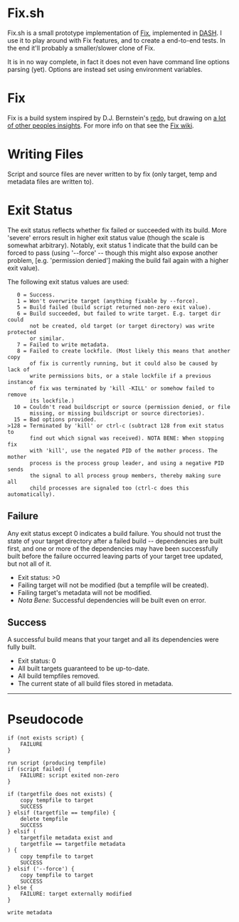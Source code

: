 Fix.sh
======
Fix.sh is a small prototype implementation of [Fix], implemented in [DASH]. I
use it to play around with Fix features, and to create a end-to-end tests. In
the end it'll probably a smaller/slower clone of Fix.

It is in no way complete, in fact it does not even have command line options
parsing (yet). Options are instead set using environment variables.


Fix
===
Fix is a build system inspired by D.J. Bernstein's [redo], but drawing on [a
lot of other peoples insights][inspiration]. For more info on that see the [Fix
wiki].

[Fix]: https://github.com/zrajm/fix
[DASH]: http://gondor.apana.org.au/~herbert/dash/ "Debian Almquist SHell"
[redo]: http://cr.yp.to/redo.html "D.J. Bernstein's redo"
[inspiration]: https://github.com/zrajm/fix/wiki/Inspiration-and-References
               "Inspiration and References"
[Fix wiki]: https://github.com/zrajm/fix/wiki "Fix Wiki (on GitHub)"


Writing Files
=============
Script and source files are never written to by fix (only target, temp and
metadata files are written to).


Exit Status
===========
The exit status reflects whether fix failed or succeeded with its build. More
'severe' errors result in higher exit status value (though the scale is
somewhat arbitrary). Notably, exit status 1 indicate that the build can be
forced to pass (using '--force' -- though this might also expose another
problem, [e.g. 'permission denied'] making the build fail again with a higher
exit value).

The following exit status values are used:

       0 = Success.
       1 = Won't overwrite target (anything fixable by --force).
       5 = Build failed (build script returned non-zero exit value).
       6 = Build succeeded, but failed to write target. E.g. target dir could
           not be created, old target (or target directory) was write protected
           or similar.
       7 = Failed to write metadata.
       8 = Failed to create lockfile. (Most likely this means that another copy
           of fix is currently running, but it could also be caused by lack of
           write permissions bits, or a stale lockfile if a previous instance
           of fix was terminated by 'kill -KILL' or somehow failed to remove
           its lockfile.)
      10 = Couldn't read buildscript or source (permission denied, or file
           missing, or missing buildscript or source directories).
      15 = Bad options provided.
    >128 = Terminated by 'kill' or ctrl-c (subtract 128 from exit status to
           find out which signal was received). NOTA BENE: When stopping fix
           with 'kill', use the negated PID of the mother process. The mother
           process is the process group leader, and using a negative PID sends
           the signal to all process group members, thereby making sure all
           child processes are signaled too (ctrl-c does this automatically).

Failure
-------
Any exit status except 0 indicates a build failure. You should not trust the
state of your target directory after a failed build -- dependencies are built
first, and one or more of the dependencies may have been successfully built
before the failure occurred leaving parts of your target tree updated, but not
all of it.

  * Exit status: >0
  * Failing target will not be modified (but a tempfile will be created).
  * Failing target's metadata will not be modified.
  * *Nota Bene:* Successful dependencies will be built even on error.

Success
-------
A successful build means that your target and all its dependencies were fully
built.

  * Exit status: 0
  * All built targets guaranteed to be up-to-date.
  * All build tempfiles removed.
  * The current state of all build files stored in metadata.


------------------------------------------------------------------------------

Pseudocode
==========

    if (not exists script) {
        FAILURE
    }

    run script (producing tempfile)
    if (script failed) {
        FAILURE: script exited non-zero
    }

    if (targetfile does not exists) {
        copy tempfile to target
        SUCCESS
    } elsif (targetfile == tempfile) {
        delete tempfile
        SUCCESS
    } elsif (
        targetfile metadata exist and
        targetfile == targetfile metadata
    ) {
        copy tempfile to target
        SUCCESS
    } elsif ('--force') {
        copy tempfile to target
        SUCCESS
    } else {
        FAILURE: target externally modified
    }

    write metadata

